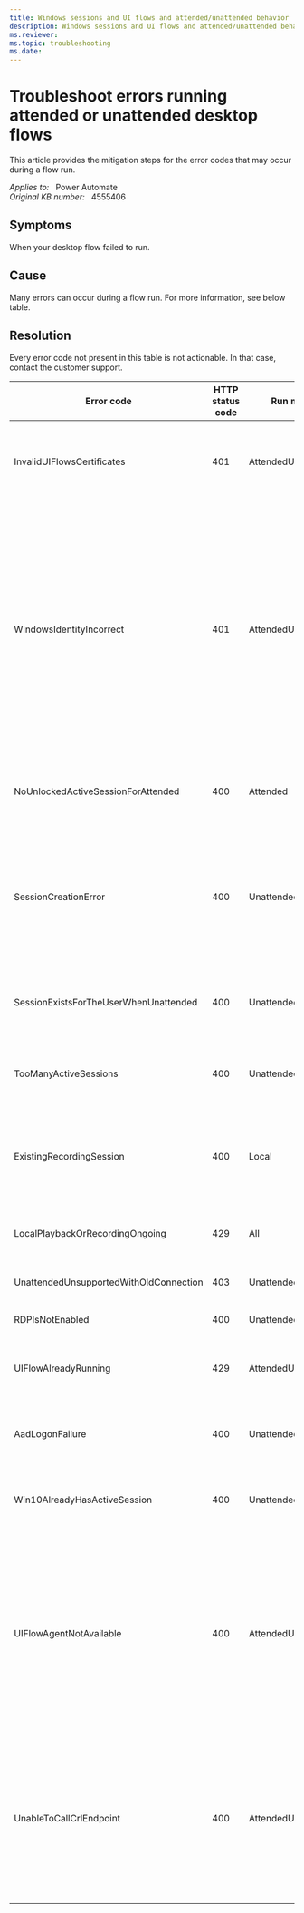 ```yaml
---
title: Windows sessions and UI flows and attended/unattended behavior
description: Windows sessions and UI flows and attended/unattended behavior. Troubleshoot errors running attended or unattended desktop flows.
ms.reviewer: 
ms.topic: troubleshooting
ms.date: 
---
```

# Troubleshoot errors running attended or unattended desktop flows

This article provides the mitigation steps for the error codes that may occur during a flow run.

_Applies to:_ &nbsp; Power Automate  
_Original KB number:_ &nbsp; 4555406

## Symptoms

When your desktop flow failed to run.

## Cause

Many errors can occur during a flow run. For more information, see below table.

## Resolution

Every error code not present in this table is not actionable. In that case, contact the customer support.

|Error code|HTTP status code|Run mode|Mitigation Steps|
|---|---|---|---|
|InvalidUIFlowsCertificates|401|AttendedUnattended|You'll need to install the latest version of desktop flows on your machine. (The security certificate of the desktop flows app has expired.)|
|WindowsIdentityIncorrect|401|AttendedUnattended|Check that you can sign in to the machine using the connection credentials. Below are supported format:</br>- domain\username -> domain account (domain and AAD)</br>- username@domain... -> AAD account</br>- username -> local account</br>- machine name\username -> local account</br>- local\username -> local account</br>- .\username -> local account|
|NoUnlockedActiveSessionForAttended|400|Attended|Check that you are logged in with the correct user and that the session is unlocked on the machine.|
|SessionCreationError|400|Unattended|Check requirements for unattended scenario:</br>- User the user specified in your connection is a member of the Remote Desktop Users group</br>- Remote Desktop is enabled on the computer|
|SessionExistsForTheUserWhenUnattended|400|Unattended|Check that you are not logged in with the same user (whatever the state of the session) on the machine.|
|TooManyActiveSessions|400|Unattended|Windows Server only.</br>You need to log off at least one active session on the machine.|
|ExistingRecordingSession|400|Local|Windows Server only. Check that there is no other user connected to the machine launching a recording or a test playback.|
|LocalPlaybackOrRecordingOngoing|429|All|Check that there is no recording nor test playback ongoing on the machine for the same user session.|
|UnattendedUnsupportedWithOldConnection|403|Unattended|You need to create a new connection on the portal.|
|RDPIsNotEnabled|400|Unattended|You need to enable Remote Desktop on the machine.|
|UIFlowAlreadyRunning|429|AttendedUnattended|A desktop flow is already running on the machine. You need to wait for its completion.|
|AadLogonFailure|400|Unattended|You need to disable Network Level Authentication (NLA) on the machine if you want to use AAD credentials.|
|Win10AlreadyHasActiveSession|400|Unattended|Windows 10 only. You need to log off from the active session on the machine.|
|UIFlowAgentNotAvailable|400|AttendedUnattended|You need to confirm that the service uiflowservice is up and running on your machine. If you have the following error when trying to start uiflowservice, see [Desktop flows failure](https://support.microsoft.com/help/4564550/):</br>**Windows could not start the UIFlowService service on Local Computer. Error 1069: The service did not start due to a logon failure**|
|UnableToCallCrlEndpoint|400|AttendedUnattended|You need to ensure the revocation list for the certificates can be checked. Ensure that the CRL services are not blocked on the target machine. The services that must be contacted are listed in this article: [Limits for automated, scheduled, and instant flows](/power-automate/limits-and-config#ui-flows-required-services)|
|||||
